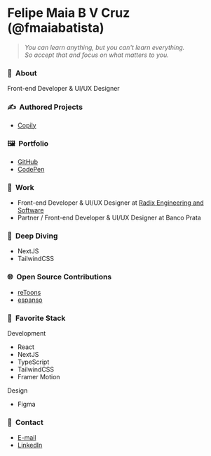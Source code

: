 # Felipe Maia B V Cruz (@fmaiabatista)

> _You can learn anything, but you can't learn everything.  
> So accept that and focus on what matters to you._

### 👤&nbsp; About

Front-end Developer & UI/UX Designer

### ✍️&nbsp; Authored Projects

- [Copily](https://copily.app)

### 🖼&nbsp; Portfolio

- [GitHub](https://github.com/fmaiabatista/)
- [CodePen](https://codepen.io/fmaiabatista/)

### 💼&nbsp; Work

- Front-end Developer & UI/UX Designer at [Radix Engineering and Software](https://www.linkedin.com/company/radix-engenharia-e-software/)
- Partner / Front-end Developer & UI/UX Designer at Banco Prata

### 🤿&nbsp; Deep Diving

- NextJS
- TailwindCSS

### 🌐&nbsp; Open Source Contributions

- [reToons](https://github.com/ZakRabe/gtoons)
- [espanso](https://github.com/federico-terzi/espanso)

### 🤩&nbsp; Favorite Stack

Development

- React
- NextJS
- TypeScript
- TailwindCSS
- Framer Motion

Design

- Figma

### 💬&nbsp; Contact

- [E-mail](mailto:hi@felipemaia.com)
- [LinkedIn](https://www.linkedin.com/in/fmaiabatista/)
